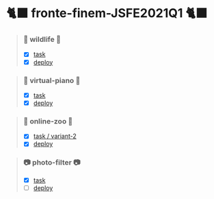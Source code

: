 # 🐈‍⬛ fronte-finem-JSFE2021Q1 🐈‍⬛


> ### 🦊 wildlife 🦊
>  - [x] [task](https://rolling-scopes-school.github.io/stage0/#/stage0/tasks/wildlife)
>  - [x] [deploy](https://rolling-scopes-school.github.io/fronte-finem-JSFE2021Q1/wildlife/)


> ### 🎹 virtual-piano 🎹
> - [x] [task](https://rolling-scopes-school.github.io/stage0/#/stage1/tasks/virtual-piano)
> - [x] [deploy](https://rolling-scopes-school.github.io/fronte-finem-JSFE2021Q1/virtual-piano/)


> ### 🦍 online-zoo 🦍
> - [x] [task / variant-2](https://rolling-scopes-school.github.io/stage0/#/stage1/tasks/online-zoo/variant-2)
> - [x] [deploy](https://rolling-scopes-school.github.io/fronte-finem-JSFE2021Q1/online-zoo/)


> ### 📷 photo-filter 📷
> - [x] [task](https://rolling-scopes-school.github.io/stage0/#/stage1/tasks/js-projects/photo-filter)
> - [ ] [deploy](https://rolling-scopes-school.github.io/fronte-finem-JSFE2021Q1/photo-filter/)


